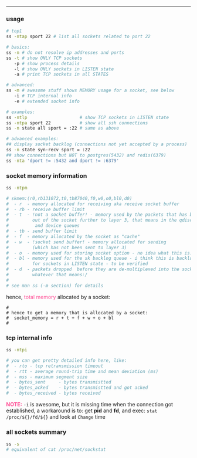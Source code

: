---

### usage

```sh
# top1
ss -ntap sport 22 # list all sockets related to port 22

# basics:
ss -n # do not resolve ip addresses and ports
ss -t # show ONLY TCP sockets
   -p # show process details
   -l # show ONLY sockets in LISTEN state
   -a # print TCP sockets in all STATES

# advanced:
ss -m # awesome stuff shows MEMORY usage for a socket, see below
   -i # TCP internal info
   -e # extended socket info

# examples:
ss -ntlp                    # show TCP sockets in LISTEN state
ss -ntpa sport 22           # show all ssh connections
ss -n state all sport = :22 # same as above

# advanced examples:
## display socket backlog (connections not yet accepted by a process)
ss -n state syn-recv sport = :22
## show connections but NOT to postgres(5432) and redis(6379)
ss -nta 'dport != :5432 and dport != :6379'
```

### socket memory information
```sh
ss -ntpm

# skmem:(r0,rb131072,t0,tb87040,f0,w0,o0,bl0,d0)
#  - r  - memory allocated for receiving aka receive socket buffer
#  - rb - receive buffer limit
#  - t  - !not a socket buffer! - memory used by the packets that has been pushed
#         out of the socket further to layer 3, that means in the qdisc
#          and device queues
#  - tb - send buffer limit
#  - f  - memory allocated by the socket as "cache"
#  - w  - !socket send buffer! - memory allocated for sending
#         (which has not been sent to layer 3)
#  - o  - memory used for storing socket option - no idea what this is:/
#  - bl - memory used for the sk backlog queue - i think this is backlog queue
#         for sockets in LISTEN state - to be verified
#  - d  - packets dropped  before they are de-multiplexed into the socket -
#         whatever that means:/
#
# see man ss (-m section) for details
```

hence, <span style="color:#ff4d94">total memory</span> allocated by a socket:
```
#
# hence to get a memory that is allocated by a socket:
#  socket_memory = r + t + f + w + o + bl
#
```

### tcp internal info
```sh
ss -ntpi

# you can get pretty detailed info here, like:
#  - rto - tcp retransmission timeout
#  - rtt - average round-trip time and mean deviation (ms)
#  - mss - maximum segment size
#  - bytes_sent     - bytes transmistted
#  - bytes_acked    - bytes transmistted and got acked
#  - bytes_received - bytes received
```
<span style="color:#ff4d94">**NOTE:**</span> `-i` is awesome, but it is missing
time when the connection got established, a workaround is to: get **pid** and **fd**,
and exec: `stat /proc/${}/fd/${}` and look at `Change` time


### all sockets summary
```sh
ss -s
# equivalent of cat /proc/net/sockstat
```
